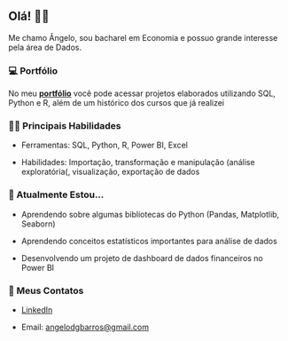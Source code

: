 ## Olá! 👋🏼

Me chamo Ângelo, sou bacharel em Economia e possuo grande interesse pela área de Dados.

### 💻 Portfólio

No meu **[portfólio](https://github.com/angelodbarros/guia_portfolio/blob/main/README.md)** você pode acessar projetos elaborados utilizando SQL, Python e R, além de um histórico dos cursos que já realizei

### ✍🏼 Principais Habilidades

- Ferramentas: SQL, Python, R, Power BI, Excel

- Habilidades: Importação, transformação e manipulação (análise exploratória(, visualização, exportação de dados

### 🚀 Atualmente Estou...

- Aprendendo sobre algumas bibliotecas do Python (Pandas, Matplotlib, Seaborn)

- Aprendendo conceitos estatísticos importantes para análise de dados

- Desenvolvendo um projeto de dashboard de dados financeiros no Power BI


### 📧 Meus Contatos
- [LinkedIn](https://www.linkedin.com/in/angelodonizetti/)

- Email: angelodgbarros@gmail.com

<!--
**angelodbarros/angelodbarros** is a ✨ _special_ ✨ repository because its `README.md` (this file) appears on your GitHub profile.

Here are some ideas to get you started:

- 🔭 I’m currently working on ...
- 🌱 I’m currently learning ...
- 👯 I’m looking to collaborate on ...
- 🤔 I’m looking for help with ...
- 💬 Ask me about ...
- 📫 How to reach me: ...
- 😄 Pronouns: ...
- ⚡ Fun fact: ...
-->
